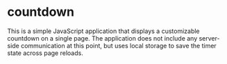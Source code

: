 # countdown

This is a simple JavaScript application that displays a customizable countdown
on a single page. The application does not include any server-side communication
at this point, but uses local storage to save the timer state across page
reloads.